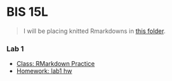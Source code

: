 # BIS 15L

> I will be placing knitted Rmarkdowns in [this folder](https://bis15.wb233.moe).

### Lab 1

- [Class: RMarkdown Practice](01/RMarkdown-Practice.html)
- [Homework: lab1 hw](01/lab1_hw.html)
